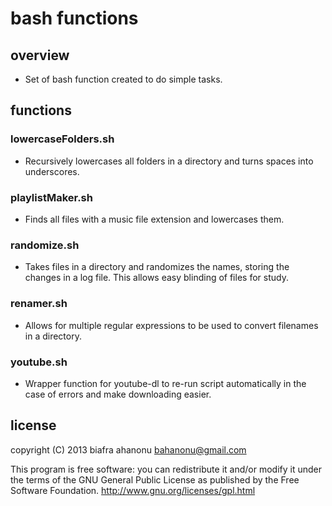 # bash functions

## overview
* Set of bash function created to do simple tasks.

## functions

### lowercaseFolders.sh
* Recursively lowercases all folders in a directory and turns spaces into underscores.

### playlistMaker.sh
* Finds all files with a music file extension and lowercases them.

### randomize.sh
* Takes files in a directory and randomizes the names, storing the changes in a log file. This allows easy blinding of files for study.

### renamer.sh
* Allows for multiple regular expressions to be used to convert filenames in a directory.

### youtube.sh
* Wrapper function for youtube-dl to re-run script automatically in the case of errors and make downloading easier.

## license
copyright (C) 2013 biafra ahanonu <bahanonu@gmail.com>

This program is free software: you can redistribute it and/or modify it under the terms of the GNU General Public License as published by the Free Software Foundation. http://www.gnu.org/licenses/gpl.html